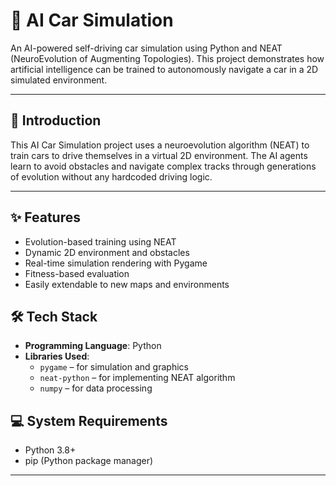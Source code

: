 # 🚗 AI Car Simulation
An AI-powered self-driving car simulation using Python and NEAT (NeuroEvolution of Augmenting Topologies). This project demonstrates how artificial intelligence can be trained to autonomously navigate a car in a 2D simulated environment.

---
## 📖 Introduction
This AI Car Simulation project uses a neuroevolution algorithm (NEAT) to train cars to drive themselves in a virtual 2D environment. The AI agents learn to avoid obstacles and navigate complex tracks through generations of evolution without any hardcoded driving logic.

---
## ✨ Features
- Evolution-based training using NEAT
- Dynamic 2D environment and obstacles
- Real-time simulation rendering with Pygame
- Fitness-based evaluation
- Easily extendable to new maps and environments
## 🛠 Tech Stack
- **Programming Language**: Python
- **Libraries Used**:
  - `pygame` – for simulation and graphics
  - `neat-python` – for implementing NEAT algorithm
  - `numpy` – for data processing
## 💻 System Requirements
- Python 3.8+
- pip (Python package manager)

---
